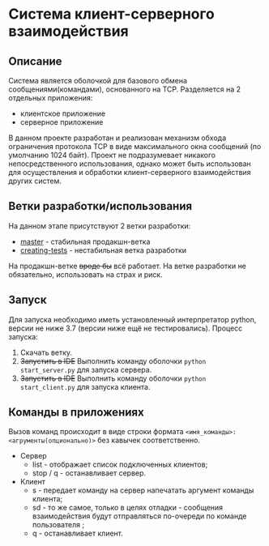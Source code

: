 # Система клиент-серверного взаимодействия
## Описание
Система является оболочкой для базового обмена сообщениями(командами), основанного на TCP.
Разделяется на 2 отдельных приложения:
- клиентское приложение
- серверное приложение

В данном проекте разработан и реализован механизм обхода ограничения протокола TCP в виде максимального окна сообщений (по умолчанию 1024 байт). Проект не подразумевает никакого непосредственного использования, однако может быть использован для осуществления и обработки клиент-серверного взаимодействия других систем.
## Ветки разработки/использования
На данном этапе присутствуют 2 ветки разработки:
- [master](https://github.com/omelched/client-server-unittest/tree/master) - стабильная продакшн-ветка
- [creating-tests](https://github.com/omelched/client-server-unittest/tree/creating-tests) - нестабильная ветка разработки

На продакшн-ветке ~~вроде бы~~ всё работает.
На ветке разработки не обязательно, использовать на страх и риск.
## Запуск
Для запуска необходимо иметь установленный интерпретатор python, версии не ниже 3.7 (версии ниже ещё не тестировались).
Процесс запуска:
1.  Скачать ветку.
2.  ~~Запустить в IDE~~ Выполнить команду оболочки `python start_server.py` для запуска сервера.
3.  ~~Запустить в IDE~~ Выполнить команду оболочки `python start_client.py` для запуска клиента.
## Команды в приложениях
Вызов команд происходит в виде строки формата `<имя_команды>:<агрументы(опционально)>` без кавычек соответственно.
- Сервер
  - list - отображает список подключенных клиентов;
  - stop / q - останавливает сервер.
- Клиент
  - s - передает команду на сервер напечатать аргумент команды клиента;
  - sd - то же самое, только в целях отладки - сообщения взаимодействия будут отправляться по-очереди по команде пользователя <Enter>;
  - q - останавливает клиент.
